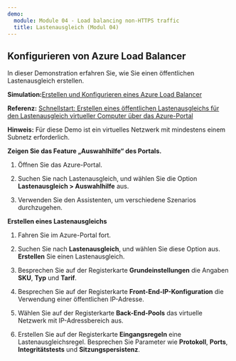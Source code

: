 ```yaml
---
demo:
  module: Module 04 - Load balancing non-HTTPS traffic
  title: Lastenausgleich (Modul 04)
---
```

## Konfigurieren von Azure Load Balancer

In dieser Demonstration erfahren Sie, wie Sie einen öffentlichen Lastenausgleich erstellen. 

**Simulation:**[Erstellen und Konfigurieren eines Azure Load Balancer](https://mslabs.cloudguides.com/guides/AZ-700%20Lab%20Simulation%20-%20Create%20and%20configure%20an%20Azure%20load%20balancer)

**Referenz:** [Schnellstart: Erstellen eines öffentlichen Lastenausgleichs für den Lastenausgleich virtueller Computer über das Azure-Portal](https://learn.microsoft.com/azure/load-balancer/quickstart-load-balancer-standard-public-portal)

**Hinweis:** Für diese Demo ist ein virtuelles Netzwerk mit mindestens einem Subnetz erforderlich. 

**Zeigen Sie das Feature „Auswahlhilfe“ des Portals.**

1. Öffnen Sie das Azure-Portal.

1. Suchen Sie nach Lastenausgleich, und wählen Sie die Option **Lastenausgleich > Auswahlhilfe** aus.

1. Verwenden Sie den Assistenten, um verschiedene Szenarios durchzugehen.
   
**Erstellen eines Lastenausgleichs**

1. Fahren Sie im Azure-Portal fort.

1. Suchen Sie nach **Lastenausgleich**, und wählen Sie diese Option aus. **Erstellen** Sie einen Lastenausgleich. 

1. Besprechen Sie auf der Registerkarte **Grundeinstellungen** die Angaben **SKU**, **Typ** und **Tarif**.

1. Besprechen Sie auf der Registerkarte **Front-End-IP-Konfiguration** die Verwendung einer öffentlichen IP-Adresse.

1. Wählen Sie auf der Registerkarte **Back-End-Pools** das virtuelle Netzwerk mit IP-Adressbereich aus.

1. Erstellen Sie auf der Registerkarte **Eingangsregeln** eine Lastenausgleichsregel. Besprechen Sie Parameter wie **Protokoll**, **Ports**, **Integritätstests** und **Sitzungspersistenz**. 


